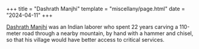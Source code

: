 +++
title = "Dashrath Manjhi"
template = "miscellany/page.html"
date = "2024-04-11"
+++

[Dashrath Manjhi](https://en.wikipedia.org/wiki/Dashrath_Manjhi) was an Indian laborer who spent 22 years carving a 110-meter road through a nearby mountain, by hand with a hammer and chisel, so that his village would have better access to critical services.
